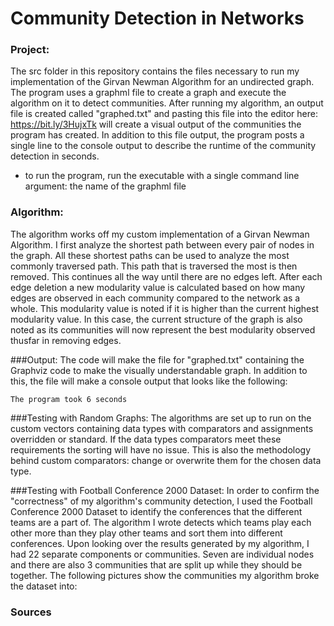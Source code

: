 # Community Detection in Networks

### Project:
The src folder in this repository contains the files necessary to run my implementation of the Girvan Newman Algorithm for 
an undirected graph. The program uses a graphml file to create a graph and execute the algorithm on it to detect communities. After running my algorithm, an output file is created called "graphed.txt" and pasting this file into
the editor here: https://bit.ly/3HujxTk will create a visual output of the communities the program has created. In addition to
this file output, the program posts a single line to the console output to describe the runtime of the community detection in seconds.
  - to run the program, run the executable with a single command line argument: the name of the graphml file


### Algorithm:
The algorithm works off my custom implementation of a Girvan Newman Algorithm. I first analyze the shortest path between every
pair of nodes in the graph. All these shortest paths can be used to analyze the most commonly traversed path. This path that is
traversed the most is then removed. This continues all the way until there are no edges left. After each edge deletion
a new modularity value is calculated based on how many edges are observed in each community compared to the network as a whole. 
This modularity value is noted if it is higher than the current highest modularity value. In this case, the current structure of the 
graph is also noted as its communities will now represent the best modularity observed thusfar in removing edges.

###Output:
The code will make the file for "graphed.txt" containing the Graphviz code to make the visually understandable graph.
In addition to this, the file will make a console output that looks like the following:
```
The program took 6 seconds
```

###Testing with Random Graphs:
The algorithms are set up to run on the custom vectors containing data types with comparators and assignments overridden or standard. If the data types
comparators meet these requirements the sorting will have no issue. This is also the methodology behind custom comparators: change or overwrite them for the
chosen data type. 


###Testing with Football Conference 2000 Dataset:
In order to confirm the "correctness" of my algorithm's community detection, I used the Football Conference
2000 Dataset to identify the conferences that the different teams are a part of. The algorithm I wrote detects which 
teams play each other more than they play other teams and sort them into different conferences. Upon looking over the results
generated by my algorithm, I had 22 separate components or communities. Seven are individual nodes 
and there are also 3 communities that are split up while they should be together. The following pictures show the communities 
my algorithm broke the dataset into:

### Sources 
